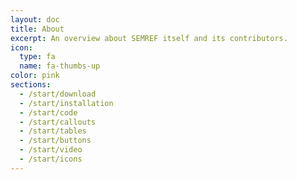 ```yaml
---
layout: doc
title: About
excerpt: An overview about SEMREF itself and its contributors.
icon:
  type: fa
  name: fa-thumbs-up
color: pink
sections:
  - /start/download
  - /start/installation
  - /start/code
  - /start/callouts
  - /start/tables
  - /start/buttons
  - /start/video
  - /start/icons
---
```

